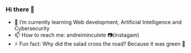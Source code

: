 ### Hi there 👋
- 🌱 I’m currently learning Web development, Artificial Intelligence and Cybersecurity
- 📫 How to reach me: andreiminculete 📷(instagam)
- ⚡ Fun fact: Why did the salad cross the road? Because it was green 🤭
<!--
**minculeteandrei/minculeteandrei** is a ✨ _special_ ✨ repository because its `README.md` (this file) appears on your GitHub profile.

Here are some ideas to get you started:

- 🔭 I’m currently working on ...
- 👯 I’m looking to collaborate on ...
- 🤔 I’m looking for help with ...
- 💬 Ask me about ...
- 📫 How to reach me: ...
- 😄 Pronouns: ...
-->
